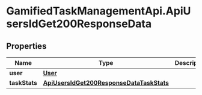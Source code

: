 # GamifiedTaskManagementApi.ApiUsersIdGet200ResponseData

## Properties

Name | Type | Description | Notes
------------ | ------------- | ------------- | -------------
**user** | [**User**](User.md) |  | [optional] 
**taskStats** | [**ApiUsersIdGet200ResponseDataTaskStats**](ApiUsersIdGet200ResponseDataTaskStats.md) |  | [optional] 


